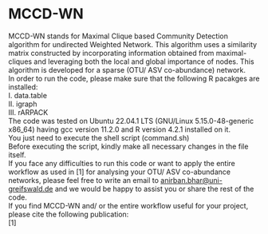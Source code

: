 # MCCD-WN
MCCD-WN stands for Maximal Clique based Community Detection algorithm for undirected Weighted Network. This algorithm uses a similarity matrix constructed by incorporating information obtained from maximal-cliques and leveraging both the local and global importance of nodes. This algorithm is developed for a sparse (OTU/ ASV  co-abundance) network. <br/>
In order to run the code, please make sure that the following R pacakges are installed: <br/>
I. data.table <br/>
II. igraph <br/>
III. rARPACK <br/>
The code was tested on Ubuntu 22.04.1 LTS (GNU/Linux 5.15.0-48-generic x86_64) having gcc version 11.2.0 and R version 4.2.1 installed on it. <br/>
You just need to execute the shell script (command.sh) <br/>
Before executing the script, kindly make all necessary changes in the file itself. <br/>
If you face any difficulties to run this code or want to apply the entire workflow as used in [1] for analysing your OTU/ ASV co-abundance networks, please feel free to write an email to anirban.bhar@uni-greifswald.de and we would be happy to assist you or share the rest of the code. <br/>
If you find MCCD-WN and/ or the entire workflow useful for your project, please cite the following publication: <br/>
[1]


